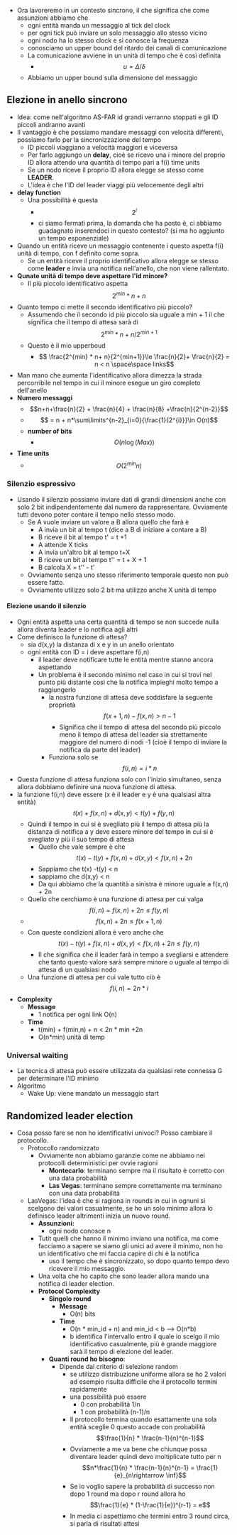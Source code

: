 - Ora lavoreremo in un contesto sincrono, il che significa che come assunzioni abbiamo che 
	- ogni entità manda un messaggio al tick del clock
	- per ogni tick può inviare un solo messaggio allo stesso vicino
	- ogni nodo ha lo stesso clock e si conosce la frequenza
	- conosciamo un upper bound del ritardo dei canali di comunicazione
	- La comunicazione avviene in un unità di tempo che è così definita
		- $$u = \Delta/\delta $$
	- Abbiamo un upper bound sulla dimensione del messaggio
## Elezione in anello sincrono
- Idea: come nell'algoritmo AS-FAR id grandi verranno stoppati e gli ID piccoli andranno avanti
- Il vantaggio è che possiamo mandare messaggi con velocità differenti, possiamo farlo per la sincronizzazione del tempo
	- ID piccoli viaggiano a velocità maggiori e viceversa
	- Per farlo aggiungo un **delay**, cioè se ricevo una i minore del proprio ID allora attendo una quantità di tempo pari a f(i) time units
	- Se un nodo riceve il proprio ID allora elegge se stesso come **LEADER**. 
	- L'idea è che l'ID del leader viaggi più velocemente degli altri
- **delay function**
	- Una possibilità è questa
		- $$2^i$$
		- ci siamo fermati prima, la domanda che ha posto è, ci abbiamo guadagnato inserendoci in questo contesto? (si ma ho aggiunto un tempo esponenziale)
- Quando un entità riceve un messaggio contenente i questo aspetta f(i) unità di tempo, con f definito come sopra.
	- Se un entità riceve il proprio identificativo allora elegge se stesso come **leader** e invia una notifica nell'anello, che non viene rallentato.
- **Qunate unità di tempo deve aspettare l'id minore?**
	- Il più piccolo identificativo aspetta $$2^{min} * n + n$$
- Quanto tempo ci mette il secondo identificativo più piccolo?
	- Assumendo che il secondo id più piccolo sia uguale a min + 1 il che significa che il tempo di attesa sarà di $$2^{min} * n+ n /2^{min+1} $$
	- Questo è il mio upperboud
		- $$ \frac{2^{min} * n+ n}{2^{min+1}}\le \frac{n}{2}+ \frac{n}{2} = n < n \space\space links$$
- Man mano che aumenta l'identificativo allora dimezza la strada percorribile nel tempo in cui il minore esegue un giro completo dell'anello
- **Numero messaggi**
	- $$n+n+\frac{n}{2} + \frac{n}{4} + \frac{n}{8} +\frac{n}{2^{n-2}}$$
	- $$ = n + n*\sum\limits^{n-2}_{i=0}{\frac{1}{2^{i}}}\in O(n)$$
	- **number of bits**
		- $$O(n\log{(Max)})$$
- **Time units**
	- $$O(2^{min}n)$$
### Silenzio espressivo
- Usando il silenzio possiamo inviare dati di grandi dimensioni anche con solo 2 bit indipendentemente dal numero da rappresentare. Ovviamente tutti devono poter contare il tempo nello stesso modo.
	- Se A vuole inviare un valore a B allora quello che farà è
		- A invia un bit al tempo t (dice a B di iniziare a contare a B)
		- B riceve il bit al tempo t' = t +1
		- A attende X ticks
		- A invia un'altro bit al tempo t+X
		- B riceve un bit al tempo t'' = t + X + 1
		- B calcola X = t'' - t'
	- Ovviamente senza uno stesso riferimento temporale questo non può essere fatto.
	- Ovviamente utilizzo solo 2 bit ma utilizzo anche X unità di tempo
#### Elezione usando il silenzio
- Ogni entità aspetta una certa quantità di tempo se non succede nulla allora diventa leader e lo notifica agli altri
- Come definisco la funzione di attesa?
	- sia d(x,y) la distanza di x e y in un anello orientato
	- ogni entità con ID = i deve aspettare f(i,n)
		- il leader deve notificare tutte le entità mentre stanno ancora aspettando
		- Un problema è il secondo minimo nel caso in cui si trovi nel punto più distante così che la notifica impieghi molto tempo a raggiungerlo
			- la nostra funzione di attesa deve soddisfare la seguente proprietà $$f(x+1,n) - f(x,n) > n-1$$
				- Significa che il tempo di attesa del secondo più piccolo meno il tempo di attesa del leader sia strettamente maggiore del numero di nodi -1 (cioè il tempo di inviare la notifica da parte del leader)
			- Funziona solo se $$f(i,n) = i*n$$
- Questa funzione di attesa funziona solo con l'inizio simultaneo, senza allora dobbiamo definire una nuova funzione di attesa.
- la funzione f(i,n) deve essere (x è il leader e y è una qualsiasi altra entità) $$t(x) + f(x,n) + d(x,y) < t(y) + f(y,n)$$
	- Quindi il tempo in cui si è svegliato più il tempo di attesa più la distanza di notifica a y deve essere minore del tempo in cui si è svegliato y più il suo tempo di attesa
		- Quello che vale sempre è che $$t(x) - t(y) + f(x,n) + d(x,y) < f(x,n) + 2n$$
		- Sappiamo che t(x) -t(y) < n
		- sappiamo che d(x,y) < n 
		- Da qui abbiamo che la quantità a sinistra è minore uguale a f(x,n) + 2n
	- Quello che cerchiamo è una funzione di attesa per cui valga $$f(i,n) = f(x,n) + 2n \le f(y,n)$$
	- $$f(x,n) + 2n \le f(x+1,n)$$
	- Con queste condizioni allora è vero anche che $$t(x) - t(y) + f(x,n) + d(x,y) < f(x,n) + 2n \le f(y,n)$$
		- Il che significa che il leader farà in tempo a svegliarsi e attendere che tanto questo valore sarà sempre minore o uguale al tempo di attesa di un qualsiasi nodo
	- Una funzione di attesa per cui vale tutto ciò è $$f(i,n) = 2n*i$$
- **Complexity**
	- **Message**
		- 1 notifica per ogni link O(n)
	- **Time**
		- t(min) + f(min,n) + n < 2n * min +2n
		- O(n*min) unità di temp

### Universal waiting

- La tecnica di attesa può essere utilizzata da qualsiasi rete connessa G per determinare l'ID minimo
- Algoritmo
	- Wake Up: viene mandato un messaggio start 

## Randomized leader election
- Cosa posso fare se non ho identificativi univoci? Posso cambiare il protocollo.
	- Protocollo randomizzato
		- Ovviamente non abbiamo garanzie come ne abbiamo nei protocolli deterministici per ovvie ragioni
			- **Montecarlo**: terminano sempre ma il risultato è corretto con una data probabilità
			- **Las Vegas**: terminano sempre correttamente ma terminano con una data probabilità
	- LasVegas: l'idea è che si ragiona in rounds in cui in ognuni si scelgono dei valori casualmente, se ho un solo minimo allora lo definisco leader altrimenti inizia un nuovo round.
		- **Assunzioni:**
			- ogni nodo conosce n
		- Tutit quelli che hanno il minimo inviano una notifica, ma come facciamo a sapere se siamo gli unici ad avere il minimo, non ho un identificativo che mi faccia capire di chi è la notifica
			- uso il tempo che è sincronizzato, so dopo quanto tempo devo ricevere il mio messaggio.
		- Una volta che ho capito che sono leader allora mando una notifica di leader election.
		- **Protocol Complexity**
			- **Singolo round**
				- **Message**
					- O(n) bits
				- **Time**
					- O(n * min_id + n) and min_id < b --> O(n*b)
					- b identifica l'intervallo entro il quale io scelgo il mio identificativo casualmente, più è grande maggiore sarà il tempo di elezione del leader.
			- **Quanti round ho bisogno**:
				- Dipende dal criterio di selezione random
					- se utilizzo distribuzione uniforme allora se ho 2 valori ad esempio risulta difficile che il protocollo termini rapidamente
					- una possibilità può essere
						- 0 con probabilità 1/n
						- 1 con probabilità (n-1)/n
					- Il protocollo termina quando esattamente una sola entità sceglie 0 questo accade con probabilità $$\frac{1}{n} * \frac{n-1}{n}^{n-1}$$
					- Ovviamente a me va bene che chiunque possa diventare leader quindi devo moltiplicate tutto per n $$n*\frac{1}{n} * \frac{n-1}{n}^{n-1} = \frac{1}{e}_{n\rightarrow \inf}$$
					- Se io voglio sapere la probabilità di successo non dopo 1 round ma dopo r round allora ho $$\frac{1}{e} * (1-\frac{1}{e})^{r-1} = e$$
					- In media ci aspettiamo che termini entro 3 round circa, si parla di risultati attesi
					